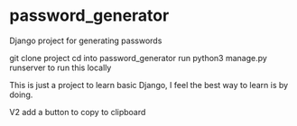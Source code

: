 # password_generator
Django project for generating passwords

git clone project
cd into password_generator
run python3 manage.py runserver to run this locally

This is just a project to learn basic Django, I feel the best way to learn is by doing. 

V2 add a button to copy to clipboard
